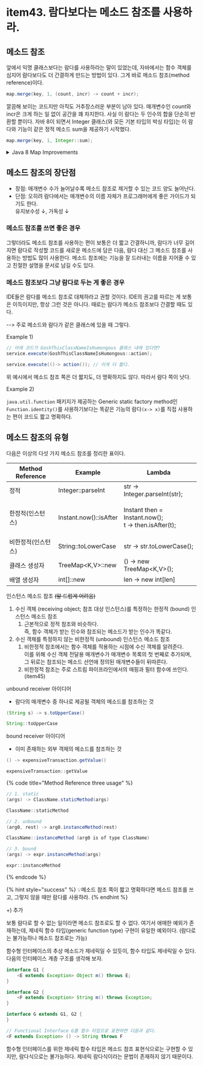 # item43. 람다보다는 메소드 참조를 사용하라.

## 메소드 참조

앞에서 익명 클래스보다는 람다를 사용하라는 말이 있었는데, 자바에서는 함수 객체를 심지어 람다보다도 더 간결하게 만드는 방법이 있다. 그게 바로 메소드 참조(method reference)이다.&#x20;

```java
map.merge(key, 1, (count, incr) -> count + incr);
```

깔끔해 보이는 코드지만 아직도 거추장스러운 부분이 남아 있다. 매개변수인 count와 incr은 크게 하는 일 없이 공간을 꽤 차지한다. 사실 이 람다는 두 인수의 합을 단순히 반환할 뿐이다. 자바 8이 되면서 Integer 클래스(와 모든 기본 타입의 박싱 타입)는 이 람다와 기능이 같은 정적 메소드 sum을 제공하기 시작했다.&#x20;

```java
map.merge(key, 1, Integer::sum);
```

<details>

<summary>Java 8 Map Improvements</summary>

```java
public void mapExample() {
    /**
     * 계산 패턴 개선
     */
    List<String> lines = new ArrayList<>();
    Map<String, byte[]> dataToHash = new HashMap<>();

    lines.forEach(line ->
            dataToHash.computeIfAbsent(line, // line은 맵에서 찾을 키
                    this::calculateDigest)); // 키가 존재하지 않으면 동작을 실행


    /**
     * computeIfAbsent 를 어떻게 여기 활용할 수 있을까?
     */
    Map<String, List<String>> friendsToMovies = new HashMap<>();
    String friend = "Raphael";
    List<String> movies = friendsToMovies.get(friend);
    if (movies == null) {
        movies = new ArrayList<>();
        friendsToMovies.put(friend, movies);
    }
    movies.add("Star wars");
    System.out.println(friendsToMovies);

    // 개선된 코드
    friendsToMovies.computeIfAbsent("Rahael", name -> new ArrayList<>())
            .add("Star wars");

    /**
     * 삭제 패턴 개선
     */
    Map<String, String> favouriteMovies = new HashMap<>();
    String key = "Raphael";
    String value = "Jack Reacher 2";
    if (favouriteMovies.containsKey(key) &&
            Objects.equals(favouriteMovies.get(key), value)) {
        favouriteMovies.remove(key);
    }
    else {
        //...
    }

    // 개선된 코드
    favouriteMovies.remove(key, value);

    /**
     * 교체 패턴
     */
    Map<String, String> favouriteMovies = new HashMap<>();
    favouriteMovies.put("Raphael", "Star Wars");
    favouriteMovies.put("Olivia", "james bond");
    favouriteMovies.replaceAll((key, movie) -> movie.toUpperCase());
    System.out.println(favouriteMovies); // {Olivia=JAMES BOND, Raphael=STAR WARS}

    favouriteMovies.replace("Raphael", "Harry Potter");
    favouriteMovies.replace("Olivia", "Harry Potter", "james bond"); // 변화 없음
    System.out.println(favouriteMovies); // {Olivia=JAMES BOND, Raphael=Harry Potter}

    /**
     * putAll, merge
     */
    Map<String, String> family = new HashMap<String, String>() {{
        put("Teo", "Star Wars");
        put("Cristina", "James Bond");
    }};
    Map<String, String> friends = new HashMap<String, String>() {{
        put("Raphael", "Star Wars");
    }};
    Map<String, String> everyone = new HashMap<>(family);
    everyone.putAll(friends);
    System.out.println(everyone); // {Cristina=James Bond, Raphael=Star Wars, Teo=Star Wars}
    // 해당 코드는 중복된 키가 없으면 잘 동작함. 값을 좀 더 유연하게 합쳐야 한다면?

    friends.put("Cristina", "Matrix");
    Map<String, String> everyone2 = new HashMap<>(family);
    friends.forEach((k, v) ->
            everyone2.merge(k, v, (movie1, movie2) -> movie1 + " & " + movie2));
    System.out.println(everyone2); // {Raphael=Star Wars, Cristina=James Bond & Matrix, Teo=Star Wars}

    // merge를 이용한 초기화 검사
    Map<String, Long> moviesToCount = new HashMap<>();
    String movieName = "JamesBond";
    Optional<Long> count = Optional.ofNullable(moviesToCount.get(movieName));
    if (!count.isPresent()) {
        moviesToCount.put(movieName, 1L);
    } else {
        moviesToCount.put(movieName, count.get() + 1);
    }

    // 개선된 코드
    moviesToCount.merge(movieName, 1L, (key, cnt) -> cnt + 1L); // 1L: 키와 연관된 기존 값에 합쳐질 널이 아닌 값 또는 값이 없거나 키에 널 값이 연관되어 있다면 이 값을 키와 연결
    // 키의 반환 값이 널이므로 처음에는 1이 사용된다. 그 다음부터는 값이 1로 초기화되어 있으므로 BiFunction을 적용해 값이 증가된다.


    /**
     * 퀴즈 8-2
     */
    Map<String, Integer> moviesTest = new HashMap<String, Integer>() {{
        put("JamesBond", 20);
        put("Matrix", 15);
        put("Harry Potter", 5);
    }};
    moviesTest.entrySet().removeIf(entry -> entry.getValue() < 10);
    System.out.println(moviesTest); // {Matrix=15, JamesBond=20}

}
```

</details>

## 메소드 참조의 장단점

* 장점: 매개변수 수가 늘어날수록 메소드 참조로 제거할 수 있는 코드 양도 늘어난다.&#x20;
* 단점: 오히려 람다에서는 매개변수의 이름 자체가 프로그래머에게 좋은 가이드가 되기도 한다. \
  유지보수성 ↓, 가독성 ↓

### 메소드 참조를 쓰면 좋은 경우

그렇더라도 메소드 참조를 사용하는 편이 보통은 더 짧고 간결하니까, 람다가 너무 길어지면 람다로 작성할 코드를 새로운 메소드에 담은 다음, 람다 대신 그 메소드 참조를 사용하는 방법도 많이 사용한다. 메소드 참조에는 기능을 잘 드러내는 이름을 지어줄 수 있고 친절한 설명을 문서로 남길 수도 있다.

### 메소드 참조보다 그냥 람다로 두는 게 좋은 경우

&#x20;IDE들은 람다를 메소드 참조로 대체하라고 권할 것이다. IDE의 권고를 따르는 게 보통은 이득이지만, 항상 그런 것은 아니다. 때로는 람다가 메소드 참조보다 간결할 때도 있다.&#x20;

&#x20;   \--> 주로 메소드와 람다가 같은 클래스에 있을 때 그렇다.&#x20;

Example 1)&#x20;

```java
// 아래 코드가 GoshThisClassNameIsHumongous 클래스 내에 있다면?
service.execute(GoshThisClassNameIsHumongous::action);

service.execute(()-> action()); // 이게 더 짧다.
```

위  예시에서 메소드 참조 쪽은 더 짧지도, 더 명확하지도 않다. 따라서 람다 쪽이 낫다.&#x20;

Example 2)

`java.util.function` 패키지가 제공하는 Generic static factory method인 `Function.identity()`를 사용하기보다는 똑같은 기능의 람다`(x-> x)`를 직접 사용하는 편이 코드도 짧고 명확하다.&#x20;



## 메소드 참조의 유형

다음은 이상의 다섯 가지 메소드 참조를 정리한 표이다.&#x20;

| Method Reference | Example                | Lambda                                                        |
| ---------------- | ---------------------- | ------------------------------------------------------------- |
| 정적               | Integer::parseInt      | str -> Integer.parseInt(str);                                 |
| 한정적(인스턴스)        | Instant.now()::isAfter | <p>Instant then = Instant.now();<br>t -> then.isAfter(t);</p> |
| 비한정적(인스턴스)       | String::toLowerCase    | str -> str.toLowerCase();                                     |
| 클래스 생성자          | TreeMap\<K,V>::new     | () -> new TreeMap\<K,V>();                                    |
| 배열 생성자           | int\[]::new            | len -> new int\[len]                                          |

인스턴스 메소드 참조 ~~(말 드럽게 어려움)~~

1. 수신 객체 (receiving object; 참조 대상 인스턴스)를 특정하는 한정적 (bound) 인스턴스 메소드 참조
   1. 근본적으로 정적 참조와 비슷하다. \
      즉, 함수 객체가 받는 인수와 참조되는 메소드가 받는 인수가 똑같다.
2. 수신 객체를 특정하지 않는 비한정적 (unbound) 인스턴스 메소드 참조
   1. 비한정적 참조에서는 함수 객체를 적용하는 시점에 수신 객체를 알려준다. \
      이를 위해 수신 객체 전달용 매개변수가 매개변수 목록의 첫 번째로 추가되며, 그 뒤로는 참조되는 메소드 선언에 정의된 매개변수들이 뒤따른다.
   2. 비한정적 참조는 주로 스트림 파이프라인에서의 매핑과 필터 함수에 쓰인다. (item45)



unbound receiver 아이디어

* 람다의 매개변수 중 하나로 제공될 객체의 메소드를 참조하는 것

```java
(String s) -> s.toUpperCase()

String::toUpperCase
```

bound receiver 아이디어

* 이미 존재하는 외부 객체의  메소드를 참조하는 것

```java
() -> expensiveTransaction.getValue()

expensiveTransaction::getValue
```



{% code title="Method Reference three usage" %}
```java
// 1. static
(args) -> ClassName.staticMethod(args)

ClassName::staticMethod

// 2. unbound
(arg0, rest) -> arg0.instanceMethod(rest)

ClassName::instanceMethod (arg0 is of type ClassName)

// 3. bound
(args) -> expr.instanceMethod(args)

expr::instanceMethod
```
{% endcode %}

{% hint style="success" %}
💡메소드 참조 쪽이 짧고 명확하다면 메소드 참조를 쓰고, 그렇지 않을 때만 람다를 사용하라.
{% endhint %}



\+) 추가

보통 람다로 할 수 없는 일이라면 메소드 참조로도 할 수 없다. 여기서 애매한 예외가 존재하는데, 제네릭 함수 타입(generic function type) 구현이 유일한 예외이다. (람다로는 불가능하나 메소드 참조로는 가능)

함수형 인터페이스의 추상 메소드가 제네릭일 수 있듯이, 함수 타입도 제네릭일 수 있다. 다음의 인터페이스 계층 구조를 생각해 보자.&#x20;

```java
interface G1 {
    <E extends Exception> Object m() throws E;
}

interface G2 {
    <F extends Exception> String m() throws Exception;
}

interface G extends G1, G2 {
}

// Functional Interface G를 함수 타입으로 표현하면 다음과 같다.
<F extends Exception> () -> String throws F
```

함수형 인터페이스를 위한 제네릭 함수 타입은 메소드 참조 표현식으로는 구현할 수 있지만, 람다식으로는 불가능하다. 제네릭 람다식이라는 문법이 존재하지 않기 때문이다.
